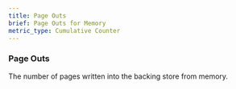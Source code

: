 ```yaml
---
title: Page Outs
brief: Page Outs for Memory
metric_type: Cumulative Counter
---
```

### Page Outs

The number of pages written into the backing store from memory.
